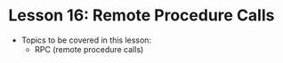 # Lesson 16: Remote Procedure Calls

- Topics to be covered in this lesson:
  - RPC (remote procedure calls)
